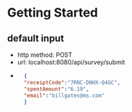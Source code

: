 # Getting Started

## default input
* http method: POST
* url: localhost:8080/api/survey/submit
* ```json
    {
    "receiptCode":"7RNC-DNHX-Q4GC",
    "spentAmount":"6.19",
    "email":"billgates@ms.com"
    }
```
